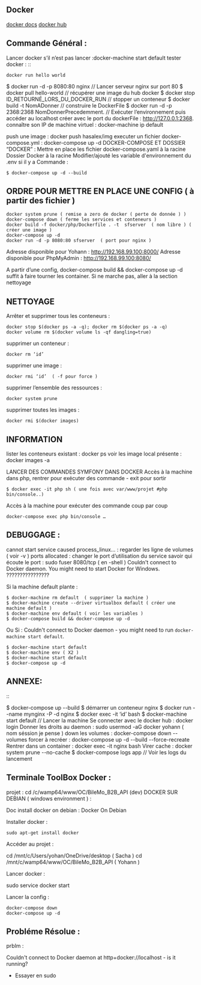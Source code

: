 ## Docker

[docker docs](https://docs.docker.com/)
[docker hub](https://hub.docker.com/)

Commande Général  :
-------------------

Lancer docker s’il n’est pas lancer :docker-machine start default
tester docker :
::

    docker run hello world

 $ docker run -d -p 8080:80 nginx // Lancer serveur nginx sur port 80
 $ docker pull hello-world // récupérer une image du hub docker
 $ docker stop ID_RETOURNÉ_LORS_DU_DOCKER_RUN // stopper un conteneur
 $ docker build -t NomADonner // construire le DockerFile
 $ docker run -d -p 2368:2368 NomDonnerPrecedemment. // Exécuter l’environnement
  puis accéder au localhost créer avec le port du dockerFile : http://127.0.0.1:2368.
  connaître son IP de machine virtuel : docker-machine ip default

push une image : docker push hasalex/img
executer un fichier docker-compose.yml : docker-compose up -d
DOCKER-COMPOSE ET  DOSSIER “DOCKER” :
Mettre en place les fichier
docker-compose.yaml à la racine
Dossier Docker à la racine
Modifier/ajouté les variable d'environnement du .env si il y a
Commande :


    $ docker-compose up -d --build

ORDRE POUR METTRE EN PLACE UNE CONFIG ( à partir des fichier )
-------------------


    docker system prune ( remise a zero de docker ( perte de donnée ) )
    docker-compose down ( ferme les services et conteneurs )
    docker build -f docker/php/Dockerfile . -t  sfserver  ( nom libre ) ( créer une image )
    docker-compose up -d
    docker run -d -p 8080:80 sfserver  ( port pour nginx )

Adresse disponible pour Yohann : http://192.168.99.100:8000/
Adresse disponible pour PhpMyAdmin : http://192.168.99.100:8080/

A partir d’une config, docker-compose build && docker-compose up -d suffit à faire tourner les container. Si ne marche pas, aller à la section nettoyage

NETTOYAGE
-------------------

Arrêter et supprimer tous  les conteneurs :

    docker stop $(docker ps -a -q); docker rm $(docker ps -a -q)
    docker volume rm $(docker volume ls -qf dangling=true)

supprimer un conteneur :

    docker rm ‘id’

supprimer une image :

    docker rmi ‘id’  ( -f pour force )

supprimer l’ensemble des ressources :

    docker system prune

supprimer toutes les images :

    docker rmi $(docker images)

INFORMATION
-------------------
lister les conteneurs existant : docker ps
voir les image local présente : docker images -a

LANCER DES COMMANDES SYMFONY DANS DOCKER
Accès à la machine dans php, rentrer pour exécuter des commande - exit pour sortir


    $ docker exec -it php sh ( une fois avec var/www/projet #php bin/console..)

Accès à la machine pour exécuter des commande coup par coup


    docker-compose exec php bin/console …


DEBUGGAGE :
-------------------
cannot start service caused process_linux… : regarder les ligne de volumes ( voir -v )
ports allocated : changer le port d’utilisation du service
savoir qui écoute le port : sudo fuser 8080/tcp ( en -shell )
Couldn't connect to Docker daemon. You might need to start Docker for Windows.  ????????????????

Si la machine default plante :

    $ docker-machine rm default  ( supprimer la machine )
    $ docker-machine create --driver virtualbox default ( créer une machine default )
    $ docker-machine env default ( voir les variables )
    $ docker-compose build && docker-compose up -d

Ou Si :  Couldn't connect to Docker daemon - you might need to run `docker-machine start default`.

    $ docker-machine start default
    $ docker-machine env ( X2 )
    $ docker-machine start default
    $ docker-compose up -d

ANNEXE:
-------------------
::

  $ docker-compose up --build
  $ démarrer un conteneur nginx $ docker run --name mynginx -P -d nginx
  $ docker exec -it ‘id’ bash
  $ docker-machine start default // Lancer la machine
  Se connecter avec le docker hub : docker login
  Donner les droits au daemon : sudo usermod -aG docker yohann ( nom séssion je pense )
  down les volumes : docker-compose down --volumes
  forcer à recréer : docker-compose up -d --build --force-recreate
  Rentrer dans un container  : docker exec -it nginx bash
  Virer cache : docker system prune --no-cache
  $ docker-compose logs app // Voir les logs du lancement


Terminale ToolBox Docker :
-------------------
projet : cd /c/wamp64/www/OC/BileMo_B2B_API (dev)
DOCKER SUR DEBIAN ( windows environment )  :

Doc install docker on debian : Docker On Debian

Installer docker :

    sudo apt-get install docker

Accéder au projet :


  cd /mnt/c/Users/yohan/OneDrive/desktop  ( Sacha )
  cd /mnt/c/wamp64/www/OC/BileMo_B2B_API ( Yohann )

Lancer docker :

  sudo service docker start

Lancer la config :

    docker-compose down
    docker-compose up -d


Probléme Résolue :
-------------------

prblm :

  Couldn't connect to Docker daemon at http+docker://localhost - is it running?

- Essayer en sudo
